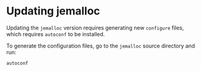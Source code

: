 # Updating jemalloc

Updating the `jemalloc` version requires generating new `configure` files, which
requires `autoconf` to be installed.

To generate the configuration files, go to the `jemalloc` source directory and
run:

```shell
autoconf
```

